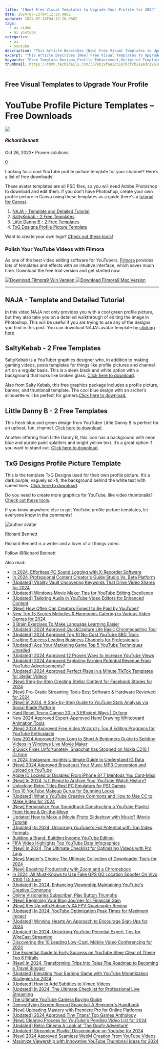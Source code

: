 ```yaml
---
title: "[New] Free Visual Templates to Upgrade Your Profile for 2024"
date: 2024-07-13T04:12:20.088Z
updated: 2024-07-14T04:12:20.088Z
tags:
  - ai video
  - ai youtube
categories:
  - ai
  - youtube
description: "This Article Describes [New] Free Visual Templates to Upgrade Your Profile for 2024"
excerpt: "This Article Describes [New] Free Visual Templates to Upgrade Your Profile for 2024"
keywords: "Free Template Designs,Profile Enhancement,Unlimited Templates,Upgraded Graphics,FREE Visual Aids,Profile Makeover Tips,Easy Template Usage"
thumbnail: https://thmb.techidaily.com/3376b29faa2d3197bcfcb2a2edc1961849ab5554465668491f874fa276d36a0e.jpg
---
```


## Free Visual Templates to Upgrade Your Profile

# YouTube Profile Picture Templates – Free Downloads

![](https://images.wondershare.com/filmora/article-images/richard-bennett.jpg)

##### Richard Bennett

 Oct 26, 2023• Proven solutions

[0](#commentsBoxSeoTemplate)

Looking for a cool YouTube profile picture template for your channel? Here’s a list of free downloads!

These avatar templates are all PSD files, so you will need Adobe Photoshop to download and edit them. If you don’t have Photoshop, create your own profile picture in Canva using these templates as a guide (here's a [tutorial for Canva](https://tools.techidaily.com/wondershare/filmora/download/)).

1. [NAJA - Template and Detailed Tutorial](#naja)
2. [SaltyKebab - 2 Free Templates](#salty)
3. [Little Danny B - 2 Free Templates](#danny)
4. [TxG Designs Profile Picture Template](#txg)

Want to create your own logo? [Check out these tools!](https://tools.techidaily.com/wondershare/filmora/download/)

### Polish Your YouTube Videos with Filmora

As one of the best video editing software for YouTubers, [Filmora](https://tools.techidaily.com/wondershare/filmora/download/) provides lots of templates and effects with an intuitive interface, which saves much time. Download the free trial version and get started now.

[![Download Filmora9 Win Version](https://images.wondershare.com/filmora/guide/download-btn-win.jpg) ](https://tools.techidaily.com/wondershare/filmora/download/) [![Download Filmora9 Mac Version](https://images.wondershare.com/filmora/guide/download-btn-mac.jpg) ](https://tools.techidaily.com/wondershare/filmora/download/)

---

## NAJA - Template and Detailed Tutorial

In this video NAJA not only provides you with a cool green profile picture, but they also take you on a detailed walkthrough of editing the image in Photoshop. This will be useful if you are trying to use any of the designs you find in this post. You can download NAJA’s avatar template by [clicking here](https://www.youtube.com/redirect?redir%5Ftoken=2YDSnb0yXKdaw0epGcXB4aJtttR8MTUxMDM0NjQ4NkAxNTEwMjYwMDg2&q=https%3A%2F%2Fsellfy.com%2Fp%2Fb5jF&event=video%5Fdescription&v=io9WzsSOc2Y).

## SaltyKebab - 2 Free Templates

SaltyKebab is a YouTuber graphics designer who, in addition to making gaming videos, posts templates for things like profile pictures and channel art on a regular basis. This is a sleek black and white option with a background that looks like broken glass. [Click here to download](https://www.youtube.com/redirect?event=video%5Fdescription&v=Tmpn%5FmLs1cY&q=https%3A%2F%2Fdrive.google.com%2Fopen%3Fid%3D0B32mpcEPyYYJUHVJQm9uNUxyNzA&redir%5Ftoken=S4l8OAh26uLUOulyoGIaYkOW8aB8MTUxMDM0MDk5MkAxNTEwMjU0NTky).

Also from Salty Kebab, this free graphics package includes a profile picture, banner, and thumbnail template. The cool blue design with an archer’s silhouette will be perfect for gamers.[Click here to download.](https://www.youtube.com/redirect?event=video%5Fdescription&v=IriIzdY%5FTzs&redir%5Ftoken=8rrPV9gZErBTEOtIdS5zkq8HXYR8MTUxMDM0MTU2OUAxNTEwMjU1MTY5&q=https%3A%2F%2Fdrive.google.com%2Fopen%3Fid%3D0B32mpcEPyYYJZDRsUmR3dkFRb2s)

## Little Danny B - 2 Free Templates

This fresh blue and green design from YouTuber Little Danny B is perfect for an upbeat, fun, channel. [Click here to download](https://www.youtube.com/redirect?redir%5Ftoken=F%5FMrtZATEvC53uE7QbEKQpUMgkt8MTUxMDMzNjA2M0AxNTEwMjQ5NjYz&q=http%3A%2F%2Fadf.ly%2FogOLQ&v=NLZukhYLfLQ&event=video%5Fdescription).

Another offering from Little Danny B, this icon has a background with neon blue and purple paint splatters and bright yellow text. It’s a great option if you want to stand out. [Click here to download](https://www.youtube.com/redirect?v=IJgjLWpnxVk&event=video%5Fdescription&redir%5Ftoken=OPO3uPCVpJhTn8MXiq5q3lVgWD58MTUxMDMzOTk5MkAxNTEwMjUzNTky&q=http%3A%2F%2Fadf.ly%2F10l7Ut).

## TxG Designs Profile Picture Template

This is the template TxG Designs used for their own profile picture. It’s a dark purple, vaguely sci-fi, the background behind the white text with speed lines. [Click here to download](https://www.youtube.com/redirect?q=http%3A%2F%2Fwww.mediafire.com%2Fdownload%2F02zz3qnhszxzyfa%2FFree%2BYoutube%2B%2526%2BAvatar%2BRebrand%2BTemplate.zip&redir%5Ftoken=jr9cd4sEsdAHiq0KtL33o34LEpN8MTUxMDMzNTgzNUAxNTEwMjQ5NDM1&v=LczVbluwfyw&event=video%5Fdescription).

Do you need to create more graphics for YouTube, like video thumbnails? [Check out these tools](https://tools.techidaily.com/wondershare/filmora/download/).

If you know anywhere else to get YouTube profile picture templates, let everyone know in the comments!

![author avatar](https://images.wondershare.com/filmora/article-images/richard-bennett.jpg)

Richard Bennett

Richard Bennett is a writer and a lover of all things video.

Follow @Richard Bennett


<ins class="adsbygoogle"
     style="display:block"
     data-ad-format="autorelaxed"
     data-ad-client="ca-pub-7571918770474297"
     data-ad-slot="1223367746"></ins>



<ins class="adsbygoogle"
     style="display:block"
     data-ad-client="ca-pub-7571918770474297"
     data-ad-slot="8358498916"
     data-ad-format="auto"
     data-full-width-responsive="true"></ins>



<span class="atpl-alsoreadstyle">Also read:</span>
<div><ul>
<li><a href="https://screen-video-capture.techidaily.com/in-2024-effortless-pc-sound-logging-with-x-recorder-software/"><u>In 2024, Effortless PC Sound Logging with X-Recorder Software</u></a></li>
<li><a href="https://youtube-web.techidaily.com/24-professional-content-creators-guide-studio-vs-beta-platform/"><u>In 2024, Professional Content Creator's Guide  Studio Vs. Beta Platform</u></a></li>
<li><a href="https://youtube-web.techidaily.com/ed-virality-vault-uncovering-keywords-that-drive-video-shares-for-2024/"><u>[Updated] Virality Vault  Uncovering Keywords That Drive Video Shares for 2024</u></a></li>
<li><a href="https://youtube-web.techidaily.com/ed-windows-movie-maker-tips-for-youtube-editing-excellence/"><u>[Updated] Windows Movie Maker Tips for YouTube Editing Excellence</u></a></li>
<li><a href="https://youtube-web.techidaily.com/ed-tailoring-audio-in-youtube-video-editors-for-enhanced-content/"><u>[Updated] Tailoring Audio in YouTube Video Editors for Enhanced Content</u></a></li>
<li><a href="https://youtube-web.techidaily.com/ow-often-can-creators-expect-to-be-paid-by-youtube/"><u>[New] How Often Can Creators Expect to Be Paid by YouTube?</u></a></li>
<li><a href="https://audio-editing.techidaily.com/new-top-15-scores-melodies-and-harmonies-catering-to-various-video-genres-for-2024/"><u>New Top 15 Scores Melodies & Harmonies Catering to Various Video Genres for 2024</u></a></li>
<li><a href="https://mondly-stories.techidaily.com/3-brain-exercises-to-make-language-learning-easier/"><u>3 Brain Exercises To Make Language Learning Easier</u></a></li>
<li><a href="https://screen-sharing-recording.techidaily.com/updated-2024-approved-quickcapture-lite-basic-chromecasting-tool/"><u>[Updated] 2024 Approved  QuickCapture Lite  Basic Chromecasting Tool</u></a></li>
<li><a href="https://youtube-web.techidaily.com/ed-2024-approved-top-10-no-cost-youtube-sbd-tools/"><u>[Updated] 2024 Approved  Top 10 No-Cost YouTube SBD Tools</u></a></li>
<li><a href="https://youtube-web.techidaily.com/ing-success-leading-business-channels-for-professionals/"><u>Crafting Success  Leading Business Channels for Professionals</u></a></li>
<li><a href="https://youtube-web.techidaily.com/ed-ace-your-marketing-game-top-5-youtube-techniques-unveiled/"><u>[Updated] Ace Your Marketing Game  Top 5 YouTube Techniques Unveiled</u></a></li>
<li><a href="https://youtube-web.techidaily.com/ed-2024-approved-12-proven-ways-to-increase-youtube-views/"><u>[Updated] 2024 Approved  12 Proven Ways to Increase YouTube Views</u></a></li>
<li><a href="https://youtube-web.techidaily.com/ed-2024-approved-exploring-earning-potential-revenue-from-youtube-advertisements/"><u>[Updated] 2024 Approved  Exploring Earning Potential  Revenue From YouTube Advertisements?</u></a></li>
<li><a href="https://tiktok-video-recordings.techidaily.com/updated-2024-approved-perfect-plays-in-a-minute-tiktok-templates-for-stellar-videos/"><u>[Updated] 2024 Approved  Perfect Plays in a Minute  TikTok Templates for Stellar Videos</u></a></li>
<li><a href="https://facebook-video-recording.techidaily.com/new-step-by-step-creating-stellar-content-for-facebook-stories-for-2024/"><u>[New] Step-by-Step  Creating Stellar Content for Facebook Stories for 2024</u></a></li>
<li><a href="https://youtube-web.techidaily.com/ro-grade-streaming-tools-best-software-and-hardware-reviewed-for-2024/"><u>[New] Pro-Grade Streaming Tools  Best Software & Hardware Reviewed for 2024</u></a></li>
<li><a href="https://facebook-video-share.techidaily.com/new-in-2024-a-step-by-step-guide-to-youtube-stats-analysis-via-social-blade-platform/"><u>[New] In 2024, A Step-by-Step Guide to YouTube Stats Analysis via Social Blade Platform</u></a></li>
<li><a href="https://techidaily.com/hard-reset-tecno-camon-20-in-3-efficient-ways-drfone-by-drfone-reset-android-reset-android/"><u>Hard Reset Tecno Camon 20 in 3 Efficient Ways | Dr.fone</u></a></li>
<li><a href="https://ai-driven-video-production.techidaily.com/new-2024-approved-expert-approved-hand-drawing-whiteboard-animation-tools/"><u>New 2024 Approved Expert-Approved Hand Drawing Whiteboard Animation Tools</u></a></li>
<li><a href="https://youtube-web.techidaily.com/024-approved-free-video-wizardry-top-8-editing-programs-for-youtube-enthusiasts/"><u>[New] 2024 Approved  Free Video Wizardry  Top 8 Editing Programs for YouTube Enthusiasts</u></a></li>
<li><a href="https://ai-video-apps.techidaily.com/new-2024-approved-from-long-to-short-a-beginners-guide-to-splitting-videos-in-windows-live-movie-maker/"><u>New 2024 Approved From Long to Short A Beginners Guide to Splitting Videos in Windows Live Movie Maker</u></a></li>
<li><a href="https://howto.techidaily.com/8-quick-fixes-unfortunately-snapchat-has-stopped-on-nokia-c210-drfone-by-drfone-fix-android-problems-fix-android-problems/"><u>8 Quick Fixes Unfortunately, Snapchat has Stopped on Nokia C210 | Dr.fone</u></a></li>
<li><a href="https://instagram-video-files.techidaily.com/in-2024-instagram-insights-ultimate-guide-to-understand-ig-data/"><u>In 2024, Instagram Insights  Ultimate Guide to Understand IG Data</u></a></li>
<li><a href="https://youtube-web.techidaily.com/024-approved-broadcast-your-music-mp3-conversion-and-upload-on-youtube/"><u>[New] 2024 Approved  Broadcast Your Music  MP3 Conversion and Upload on YouTube</u></a></li>
<li><a href="https://apple-account.techidaily.com/apple-id-locked-or-disabled-from-iphone-8-7-mehtods-you-cant-miss-by-drfone-ios/"><u>Apple ID Locked or Disabled From iPhone 8? 7 Mehtods You Cant-Miss</u></a></li>
<li><a href="https://youtube-web.techidaily.com/n-2024-is-it-illegal-to-archive-your-youtube-watch-history/"><u>[New] In 2024, Is It Illegal to Archive Your YouTube Watch History?</u></a></li>
<li><a href="https://desktop-recording.techidaily.com/unlocking-retro-titles-best-pc-emulators-for-ps1-games/"><u>Unlocking Retro Titles  Best PC Emulators for PS1 Games</u></a></li>
<li><a href="https://youtube-web.techidaily.com/0-youtube-makeup-gurus-for-stunning-looks/"><u>Top 10 YouTube Makeup Gurus for Stunning Looks</u></a></li>
<li><a href="https://youtube-web.techidaily.com/ed-whats-youtube-creative-commons-and-how-to-use-cc-to-make-video-for-2024/"><u>[Updated] What's YouTube Creative Commons and How to Use CC to Make Video for 2024</u></a></li>
<li><a href="https://youtube-web.techidaily.com/ersonalize-your-soundtrack-constructing-a-youtube-playlist-from-home-and-on-the-move/"><u>[New] Personalize Your Soundtrack  Constructing a YouTube Playlist From Home & On-the-Move</u></a></li>
<li><a href="https://meme-emoji.techidaily.com/updated-how-to-make-a-imovie-photo-slideshow-with-music-imovie-tutorial/"><u>Updated How to Make a iMovie Photo Slideshow with Music? IMovie Tutorial</u></a></li>
<li><a href="https://youtube-web.techidaily.com/ed-in-2024-unlocking-youtubes-full-potential-with-top-video-formats/"><u>[Updated] In 2024, Unlocking YouTube's Full Potential with Top Video Formats</u></a></li>
<li><a href="https://youtube-web.techidaily.com/ing-a-brand-building-income-youtube-edition/"><u>Building a Brand, Building Income  YouTube Edition</u></a></li>
<li><a href="https://youtube-web.techidaily.com/video-highlights-top-youtube-data-infographics/"><u>FIFA Video Highlights  Top YouTube Data Infographics</u></a></li>
<li><a href="https://youtube-web.techidaily.com/n-2024-the-ultimate-checklist-for-optimizing-videos-with-pro-tags/"><u>[New] In 2024, The Ultimate Checklist for Optimizing Videos with Pro Tags</u></a></li>
<li><a href="https://youtube-web.techidaily.com/asters-choice-the-ultimate-collection-of-downloader-tools-for-2024/"><u>[New] Master's Choice  The Ultimate Collection of Downloader Tools for 2024</u></a></li>
<li><a href="https://extra-resources.techidaily.com/new-boosting-productivity-with-zoom-and-a-chromebook/"><u>[New] Boosting Productivity with Zoom and a Chromebook</u></a></li>
<li><a href="https://fake-location.techidaily.com/in-2024-all-must-knows-to-use-fake-gps-go-location-spoofer-on-vivo-x100-drfone-by-drfone-virtual-android/"><u>In 2024, All Must-Knows to Use Fake GPS GO Location Spoofer On Vivo X100 | Dr.fone</u></a></li>
<li><a href="https://youtube-web.techidaily.com/ed-in-2024-enhancing-viewership-maintaining-youtubes-creative-commons/"><u>[Updated] In 2024, Enhancing Viewership  Maintaining YouTube's Creative Commons</u></a></li>
<li><a href="https://youtube-web.techidaily.com/e-visionaries-subscriber-play-button-triumphs/"><u>Online Visionaries  Subscriber, Play Button Triumphs</u></a></li>
<li><a href="https://youtube-web.techidaily.com/eginning-your-blog-journey-for-financial-gain/"><u>[New] Beginning Your Blog Journey for Financial Gain</u></a></li>
<li><a href="https://extra-support.techidaily.com/new-rev-up-with-hubsans-x4-fpv-quadcopter-review/"><u>[New] Rev Up with Hubsan's X4 FPV Quadcopter Review</u></a></li>
<li><a href="https://youtube-web.techidaily.com/ed-in-2024-youtube-optimization-peak-times-for-maximum-impact/"><u>[Updated] In 2024, YouTube Optimization  Peak Times for Maximum Impact</u></a></li>
<li><a href="https://youtube-web.techidaily.com/ed-winning-hearts-an-approach-to-encourage-sign-ups-for-2024/"><u>[Updated] Winning Hearts  An Approach to Encourage Sign-Ups for 2024</u></a></li>
<li><a href="https://youtube-web.techidaily.com/ed-in-2024-unlocking-youtube-potential-expert-tips-for-wirecast-streaming/"><u>[Updated] In 2024, Unlocking YouTube Potential  Expert Tips for WireCast Streaming</u></a></li>
<li><a href="https://screen-recording.techidaily.com/discovering-the-10-leading-low-cost-mobile-video-conferencing-for-2024/"><u>Discovering the 10 Leading Low-Cost, Mobile Video Conferencing for 2024</u></a></li>
<li><a href="https://youtube-web.techidaily.com/ssential-guide-to-early-success-on-youtube-steer-clear-of-these-top-8-pitfalls/"><u>The Essential Guide to Early Success on YouTube  Steer Clear of These Top 8 Pitfalls</u></a></li>
<li><a href="https://youtube-web.techidaily.com/n-2024-transforming-trips-into-tales-the-roadmap-to-becoming-a-travel-blogger/"><u>[New] In 2024, Transforming Trips Into Tales  The Roadmap to Becoming a Travel Blogger</u></a></li>
<li><a href="https://youtube-web.techidaily.com/ed-elevating-your-earning-game-with-youtube-monetization-strategies-for-2024/"><u>[Updated] Elevating Your Earning Game with YouTube Monetization Strategies for 2024</u></a></li>
<li><a href="https://vimeo-videos.techidaily.com/updated-how-to-add-subtitles-to-vimeo-videos/"><u>[Updated] How to Add Subtitles to Vimeo Videos</u></a></li>
<li><a href="https://youtube-web.techidaily.com/ed-in-2024-the-ultimate-checklist-for-professional-live-streaming/"><u>[Updated] In 2024, The Ultimate Checklist for Professional Live Streaming</u></a></li>
<li><a href="https://youtube-web.techidaily.com/ltimate-youtube-camera-buying-guide/"><u>The Ultimate YouTube Camera Buying Guide</u></a></li>
<li><a href="https://tiktok-videos.techidaily.com/demystifying-screen-record-snapchat-a-beginners-handbook/"><u>Demystifying Screen Record Snapchat  A Beginner's Handbook</u></a></li>
<li><a href="https://youtube-web.techidaily.com/ploading-mastery-with-premiere-pro-for-online-platforms/"><u>[New] Uploading Mastery with Premiere Pro for Online Platforms</u></a></li>
<li><a href="https://screen-activity-recording.techidaily.com/updated-2024-approved-tiny-titans-top-games-anthology/"><u>[Updated] 2024 Approved  Tiny Titans' Top Games Anthology</u></a></li>
<li><a href="https://youtube-web.techidaily.com/learing-process-for-youtubes-pending-video-list-for-2024/"><u>[New] Clearing Process for YouTube's Pending Video List for 2024</u></a></li>
<li><a href="https://extra-guidance.techidaily.com/updated-retro-cinema-a-look-at-the-goofy-adventure/"><u>[Updated] Retro Cinema  A Look at 'The Goofy Adventure'</u></a></li>
<li><a href="https://youtube-web.techidaily.com/ed-streamline-playlist-dissemination-on-youtube-for-2024/"><u>[Updated] Streamline Playlist Dissemination on Youtube for 2024</u></a></li>
<li><a href="https://youtube-web.techidaily.com/024-approved-seamless-webm-creation-from-youtube-videos/"><u>[New] 2024 Approved  Seamless WebM Creation From YouTube Videos</u></a></li>
<li><a href="https://youtube-web.techidaily.com/ize-viewership-with-innovative-youtube-thumbnail-ideas-for-2024/"><u>Maximize Viewership with Innovative YouTube Thumbnail Ideas for 2024</u></a></li>
</ul></div>
